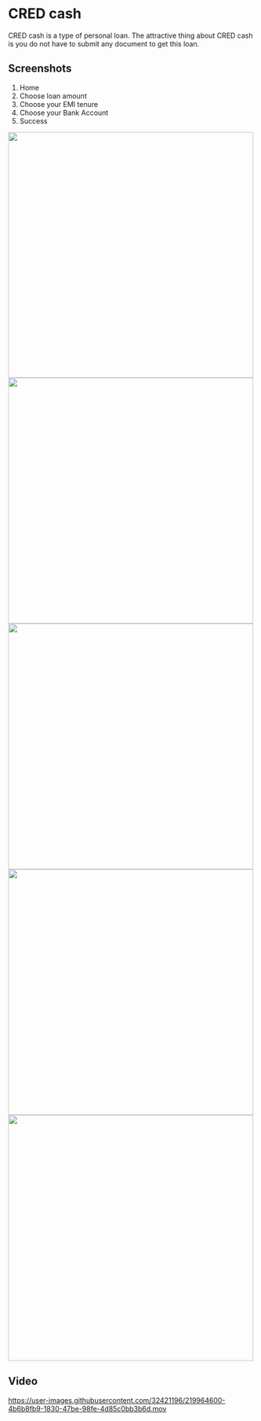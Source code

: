 # CRED cash

CRED cash is a type of personal loan. The attractive thing about CRED cash is you do not have to submit any document to get this loan.

## Screenshots 

1. Home
2. Choose loan amount
3. Choose your EMI tenure 
4. Choose your Bank Account
5. Success


<img height=500 src="https://user-images.githubusercontent.com/32421196/219964896-8c585ae6-1630-4765-aee7-ab85447fd627.gif"> <img height=500 src="https://user-images.githubusercontent.com/32421196/219965301-2a168490-99cb-48f1-af24-6d973491f9ab.gif"> <img height=500 src="https://user-images.githubusercontent.com/32421196/219965487-b8d5a7d3-a2e0-4ed3-a7c0-6b7f832dca84.gif"> <img height=500 src="https://user-images.githubusercontent.com/32421196/219965756-80d058a5-8e4d-44dc-9b91-88b29b66d762.png"> <img height=500 src="https://user-images.githubusercontent.com/32421196/219966453-8cff61f4-ab95-4af3-bf36-eb7d93527d08.gif"> 

## Video

https://user-images.githubusercontent.com/32421196/219964600-4b6b8fb9-1830-47be-98fe-4d85c0bb3b6d.mov

